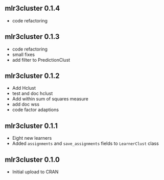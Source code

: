 ## mlr3cluster 0.1.4
* code refactoring


## mlr3cluster 0.1.3
* code refactoring
* small fixes
* add filter to PredictionClust

## mlr3cluster 0.1.2
* Add Hclust
* test and doc hclust
* Add within sum of squares measure
* add doc wss
* code factor adaptions


## mlr3cluster 0.1.1
*	Eight new learners
*	Added `assignments` and `save_assignments` fields to `LearnerClust` class
  
## mlr3cluster 0.1.0
*	Initial upload to CRAN
